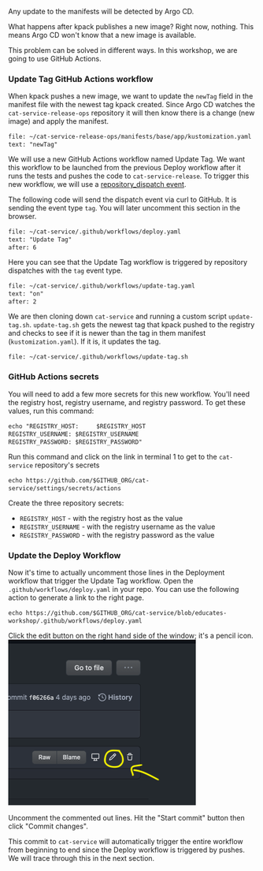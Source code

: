 Any update to the manifests will be detected by Argo CD.

What happens after kpack publishes a new image?
Right now, nothing.
This means Argo CD won't know that a new image is available.

This problem can be solved in different ways.
In this workshop, we are going to use GitHub Actions.

### Update Tag GitHub Actions workflow

When kpack pushes a new image, we want to update the `newTag` field in the manifest file with the newest tag kpack created. Since Argo CD watches the `cat-service-release-ops` repository it will then know there is a change (new image) and apply the manifest.

```editor:select-matching-text
file: ~/cat-service-release-ops/manifests/base/app/kustomization.yaml
text: "newTag"
```

We will use a new GitHub Actions workflow named Update Tag. We want this workflow to be launched from the previous Deploy workflow after it runs the tests and pushes the code to `cat-service-release`. To trigger this new workflow, we will use a [repository_dispatch event](https://docs.github.com/en/actions/reference/events-that-trigger-workflows#repository_dispatch). 

The following code will send the dispatch event via curl to GitHub. 
It is sending the event type `tag`.
You will later uncomment this section in the browser. 

```editor:select-matching-text
file: ~/cat-service/.github/workflows/deploy.yaml
text: "Update Tag"
after: 6
```

Here you can see that the Update Tag workflow is triggered by repository dispatches with the `tag` event type.

```editor:select-matching-text
file: ~/cat-service/.github/workflows/update-tag.yaml
text: "on"
after: 2
```

We are then cloning down `cat-service` and running a custom script `update-tag.sh`.
`update-tag.sh` gets the newest tag that kpack pushed to the registry and checks to see if it is newer than the tag in them manifest (`kustomization.yaml`). If it is, it updates the tag.

```editor:open-file
file: ~/cat-service/.github/workflows/update-tag.sh
```
### GitHub Actions secrets

You will need to add a few more secrets for this new workflow. You'll need the registry host, registry username, and registry password.
To get these values, run this command:
```execute-1
echo "REGISTRY_HOST:     $REGISTRY_HOST
REGISTRY_USERNAME: $REGISTRY_USERNAME
REGISTRY_PASSWORD: $REGISTRY_PASSWORD"
```

Run this command and click on the link in terminal 1 to get to the `cat-service` repository's secrets
```execute-1
echo https://github.com/$GITHUB_ORG/cat-service/settings/secrets/actions
```
Create the three repository secrets:
- `REGISTRY_HOST` - with the registry host as the value
- `REGISTRY_USERNAME` - with the registry username as the value
- `REGISTRY_PASSWORD` - with the registry password as the value

### Update the Deploy Workflow

Now it's time to actually uncomment those lines in the Deployment workflow that trigger the Update Tag workflow.
Open the `.github/workflows/deploy.yaml` in your repo. 
You can use the following action to generate a link to the right page.

```execute-1
echo https://github.com/$GITHUB_ORG/cat-service/blob/educates-workshop/.github/workflows/deploy.yaml
```

Click the edit button on the right hand side of the window; it's a pencil icon.
![alt_text](images/ga-edit-file.png "Click edit file to edit the file")

Uncomment the commented out lines.
Hit the "Start commit" button then click "Commit changes".

This commit to `cat-service` will automatically trigger the entire workflow from beginning to end since the Deploy workflow is triggered by pushes. We will trace through this in the next section. 
